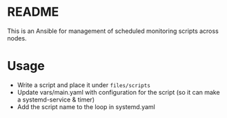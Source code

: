 # README
This is an Ansible for management of scheduled monitoring scripts across nodes.

# Usage
- Write a script and place it under `files/scripts`
- Update vars/main.yaml with configuration for the script (so it can make a systemd-service & timer)
- Add the script name to the loop in systemd.yaml
